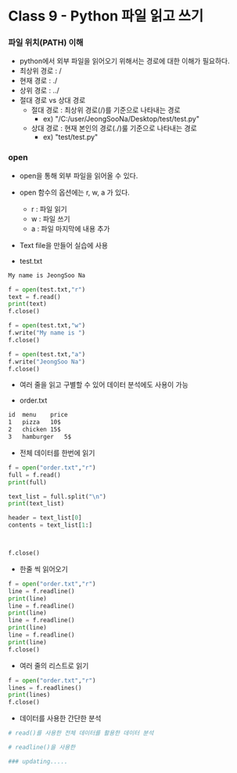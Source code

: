 # Class 9 - Python 파일 읽고 쓰기

### 파일 위치(PATH) 이해

- python에서 외부 파일을 읽어오기 위해서는 경로에 대한 이해가 필요하다.
- 최상위 경로 : /
- 현재 경로 : ./
- 상위 경로 : ../
- 절대 경로 vs 상대 경로
  - 절대 경로 : 최상위 경로(/)를 기준으로 나타내는 경로
    - ex) "/C:/user/JeongSooNa/Desktop/test/test.py"
  - 상대 경로 : 현재 본인의 경로(./)룰 기준으로 나타내는 경로
    - ex) "test/test.py"

### open

- open을 통해 외부 파일을 읽어올 수 있다.

- open 함수의 옵션에는 r, w, a 가 있다.

  - r : 파일 읽기
  - w : 파일 쓰기
  - a : 파일 마지막에 내용 추가

- Text file을 만들어 실습에 사용

- test.txt

```txt
My name is JeongSoo Na
```

```py
f = open(test.txt,"r")
text = f.read()
print(text)
f.close()
```

```py
f = open(test.txt,"w")
f.write("My name is ")
f.close()
```

```py
f = open(test.txt,"a")
f.write("JeongSoo Na")
f.close()
```

- 여러 줄을 읽고 구별할 수 있어 데이터 분석에도 사용이 가능

- order.txt

```txt
id  menu    price
1   pizza   10$
2   chicken 15$
3   hamburger   5$
```

- 전체 데이터를 한번에 읽기

```py
f = open("order.txt","r")
full = f.read()
print(full)

text_list = full.split("\n")
print(text_list)

header = text_list[0]
contents = text_list[1:]



f.close()
```

- 한줄 씩 읽어오기

```py
f = open("order.txt","r")
line = f.readline()
print(line)
line = f.readline()
print(line)
line = f.readline()
print(line)
line = f.readline()
print(line)
f.close()
```

- 여러 줄의 리스트로 읽기

```py
f = open("order.txt","r")
lines = f.readlines()
print(lines)
f.close()
```

- 데이터를 사용한 간단한 분석

```py
# read()를 사용한 전체 데이터를 활용한 데이터 분석

# readline()을 사용한

### updating.....
```
